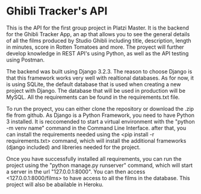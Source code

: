 # Ghibli Tracker's API

This is the API for the first group project in Platzi Master. It is the backend for the Ghibli Tracker App, an ap that allows you to see the general details of all the films produced by Studio Ghibli including title, description, length in minutes, score in Rotten Tomatoes and more. The proyect will further develop knowledge in REST API's using Python, as well as the API testing using Postman.

The backend was built using Django 3.2.3. The reason to choose Django is that this framework works very well with realtional databases. As for now, it is using SQLite, the default database that is used when creating a new project with Django. The database that will be used in production will be MySQL. All the requirements can be found in the requirements.txt file.

To run the proyect, you can either clone the repository or download the .zip fle from github. As Django is a Python Framework, you need to have Python 3 installed. It is reccomended to start a virtual environment with the "python -m venv name" command in the Command Line Interface. after that, you can install the requirements needed using the <pip install -r requirements.txt> command, which will install the additional frameworks (django included) and libreries needed for the project.

Once you have successfully installed all requirements, you can run the project using the "python manage.py runserver" command, which will start a server in the url "127.0.0.1:8000". You can then access <127.0.0.1:8000/films> to have access to all the films in the database. This project will also be abailable in Heroku.
